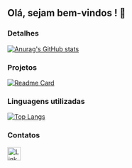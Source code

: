 ## Olá, sejam bem-vindos ! 👋


### Detalhes

[![Anurag's GitHub stats](https://github-readme-stats.vercel.app/api?username=a97campos&show_icons=true&theme=dark)](https://github.com/anuraghazra/github-readme-stats)


### Projetos

[![Readme Card](https://github-readme-stats.vercel.app/api/pin/?username=a97campos&repo=efood&theme=dark)](https://efood-eight-sigma.vercel.app/)


### Linguagens utilizadas

[![Top Langs](https://github-readme-stats.vercel.app/api/top-langs/?username=a97campos&layout=compact)](https://efood-eight-sigma.vercel.app/)

### Contatos

[<img src='https://img.shields.io/badge/LinkedIn-0077B5?style=for-the-badge&logo=linkedin&logoColor=white' alt='Linkedin' height='30'>](https://www.linkedin.com/in/andrewcamposleandro/)
